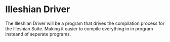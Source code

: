 # Illeshian Driver

The Illeshian Driver will be a program that drives the compilation process for the Illeshian Suite. Making it easier to compile everything in in program insteand of seperate programs.

